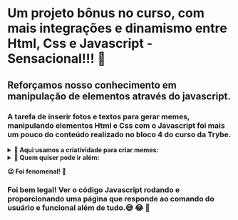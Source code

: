 # Um projeto bônus no curso, com mais integrações e dinamismo entre Html, Css e Javascript - Sensacional!!! :art:

## Reforçamos nosso conhecimento em manipulação de elementos através do javascript.

### A tarefa de inserir fotos e textos para gerar memes, manipulando elementos Html e Css com o Javascript foi mais um pouco do conteúdo realizado no bloco 4 do curso da Trybe. 

<details>
  <summary>
    <b>📌 Aqui usamos a criatividade para criar memes:</b>
  </summary>
  
  - **1** inserindo um texto no input
  - **2** inserindo um caminho no input para carregar a foto
  - **3** alterando o formato da borda do meme
  - **obs:** a foto deve estar na pasta 'imgs' da raiz do projeto
</details>

<details>
  <summary>
    <b>📌 Quem quiser pode ir além:</b>
  </summary>

  - **alterando a forma como é feito o upload**
  - **buscando a foto em qualquer local**
  - **apenas uma sugestão para você criar seus próprios memes**
  - **depois exportá-los para compartilhar com seus amigos**
</details>

<b>😉 Foi fenomenal! 🤪</b>



### Foi bem legal! Ver o código Javascript rodando e proporcionando uma página que responde ao comando do usuário e funcional além de tudo.😅 😂 🤣